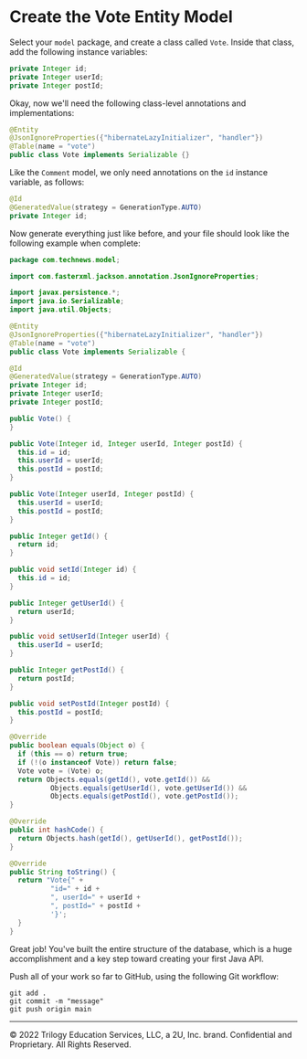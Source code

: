 # Create the Vote Entity Model

Select your `model` package, and create a class called `Vote`. Inside that class, add the following instance variables:

```java
private Integer id;
private Integer userId;
private Integer postId;
```

Okay, now we'll need the following class-level annotations and implementations:

```java
@Entity
@JsonIgnoreProperties({"hibernateLazyInitializer", "handler"})
@Table(name = "vote")
public class Vote implements Serializable {}
```

Like the `Comment` model, we only need annotations on the `id` instance variable, as follows:

```java
@Id
@GeneratedValue(strategy = GenerationType.AUTO)
private Integer id;
```

Now generate everything just like before, and your file should look like the following example when complete:

```java
package com.technews.model;

import com.fasterxml.jackson.annotation.JsonIgnoreProperties;

import javax.persistence.*;
import java.io.Serializable;
import java.util.Objects;

@Entity
@JsonIgnoreProperties({"hibernateLazyInitializer", "handler"})
@Table(name = "vote")
public class Vote implements Serializable {

@Id
@GeneratedValue(strategy = GenerationType.AUTO)
private Integer id;
private Integer userId;
private Integer postId;

public Vote() {
}

public Vote(Integer id, Integer userId, Integer postId) {
  this.id = id;
  this.userId = userId;
  this.postId = postId;
}

public Vote(Integer userId, Integer postId) {
  this.userId = userId;
  this.postId = postId;
}

public Integer getId() {
  return id;
}

public void setId(Integer id) {
  this.id = id;
}

public Integer getUserId() {
  return userId;
}

public void setUserId(Integer userId) {
  this.userId = userId;
}

public Integer getPostId() {
  return postId;
}

public void setPostId(Integer postId) {
  this.postId = postId;
}

@Override
public boolean equals(Object o) {
  if (this == o) return true;
  if (!(o instanceof Vote)) return false;
  Vote vote = (Vote) o;
  return Objects.equals(getId(), vote.getId()) &&
          Objects.equals(getUserId(), vote.getUserId()) &&
          Objects.equals(getPostId(), vote.getPostId());
}

@Override
public int hashCode() {
  return Objects.hash(getId(), getUserId(), getPostId());
}

@Override
public String toString() {
  return "Vote{" +
          "id=" + id +
          ", userId=" + userId +
          ", postId=" + postId +
          '}';
  }
}
```

Great job! You've built the entire structure of the database, which is a huge accomplishment and a key step toward creating your first Java API.

Push all of your work so far to GitHub, using the following Git workflow:

```console
git add .
git commit -m "message"
git push origin main
```

---
© 2022 Trilogy Education Services, LLC, a 2U, Inc. brand. Confidential and Proprietary. All Rights Reserved.